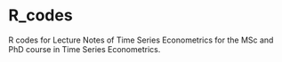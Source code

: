 # R_codes
R codes for Lecture Notes of Time Series Econometrics for the MSc and PhD course in Time Series Econometrics. 
